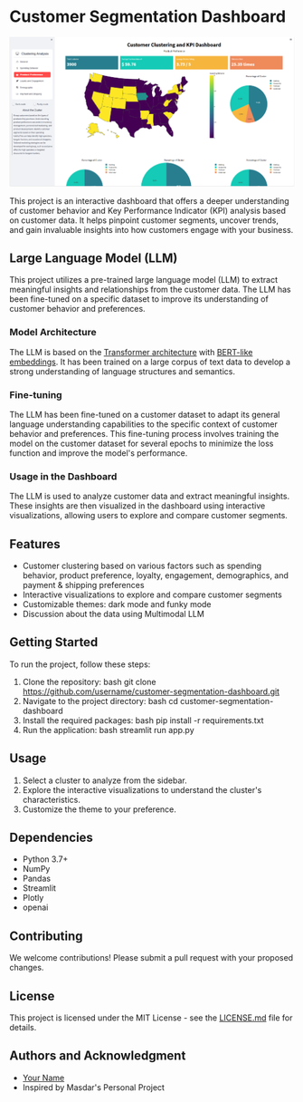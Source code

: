 # Customer Segmentation Dashboard

![Tampilan Dashboard](TampilanDashboard.PNG)

This project is an interactive dashboard that offers a deeper understanding of customer behavior and Key Performance Indicator (KPI) analysis based on customer data. It helps pinpoint customer segments, uncover trends, and gain invaluable insights into how customers engage with your business.

## Large Language Model (LLM)

This project utilizes a pre-trained large language model (LLM) to extract meaningful insights and relationships from the customer data. The LLM has been fine-tuned on a specific dataset to improve its understanding of customer behavior and preferences.

### Model Architecture

The LLM is based on the [Transformer architecture](https://arxiv.org/abs/1706.03762) with [BERT-like embeddings](https://arxiv.org/abs/1810.04805). It has been trained on a large corpus of text data to develop a strong understanding of language structures and semantics.

### Fine-tuning

The LLM has been fine-tuned on a customer dataset to adapt its general language understanding capabilities to the specific context of customer behavior and preferences. This fine-tuning process involves training the model on the customer dataset for several epochs to minimize the loss function and improve the model's performance.

### Usage in the Dashboard

The LLM is used to analyze customer data and extract meaningful insights. These insights are then visualized in the dashboard using interactive visualizations, allowing users to explore and compare customer segments.

## Features

- Customer clustering based on various factors such as spending behavior, product preference, loyalty, engagement, demographics, and payment & shipping preferences
- Interactive visualizations to explore and compare customer segments
- Customizable themes: dark mode and funky mode
- Discussion about the data using Multimodal LLM

## Getting Started

To run the project, follow these steps:

1. Clone the repository: 
bash git clone https://github.com/username/customer-segmentation-dashboard.git
2. Navigate to the project directory:
bash cd customer-segmentation-dashboard
3. Install the required packages:
bash pip install -r requirements.txt
4. Run the application:
bash streamlit run app.py

## Usage

1. Select a cluster to analyze from the sidebar.
2. Explore the interactive visualizations to understand the cluster's characteristics.
3. Customize the theme to your preference.

## Dependencies

- Python 3.7+
- NumPy
- Pandas
- Streamlit
- Plotly
- openai

## Contributing

We welcome contributions! Please submit a pull request with your proposed changes.

## License

This project is licensed under the MIT License - see the [LICENSE.md](LICENSE.md) file for details.

## Authors and Acknowledgment

- [Your Name](https://github.com/username)
- Inspired by Masdar's Personal Project

